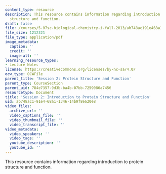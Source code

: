 ```yaml
---
content_type: resource
description: This resource contains information regarding introduction to protein
  structure and function.
draft: false
file: /courses/5-07sc-biological-chemistry-i-fall-2013/ab748ac191e468a1134614b9f8e620e8_MIT5_07SCF13_Lec2_3.pdf
file_size: 1212321
file_type: application/pdf
image_metadata:
  caption: ''
  credit: ''
  image-alt: ''
learning_resource_types:
- Lecture Notes
license: https://creativecommons.org/licenses/by-nc-sa/4.0/
ocw_type: OCWFile
parent_title: 'Session 2: Protein Structure and Function'
parent_type: CourseSection
parent_uid: 784e7357-9d3b-ba4b-07bb-7259086a7456
resourcetype: Document
title: 'Session 2: Introduction to Protein Structure and Function'
uid: ab748ac1-91e4-68a1-1346-14b9f8e620e8
video_files:
  archive_url: ''
  video_captions_file: ''
  video_thumbnail_file: ''
  video_transcript_file: ''
video_metadata:
  video_speakers: ''
  video_tags: ''
  youtube_description: ''
  youtube_id: ''
---
```

This resource contains information regarding introduction to protein structure and function.